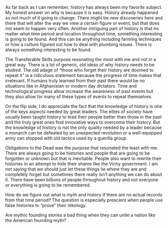 As far back as I can remember, history has always been my favorite subject. My honest answer on why is because it is easy. History already happened so not much of it going to change. There might be new discoveries here and there that will alter the way we view a certain figure or event, but that does not seem to happen very often. Another intriguing part of history is that no matter what time period and location throughout time, something interesting is going to be found. And this can be anything including farming techniques or how a culture figured out how to deal with plumbing issues. There is always something interesting to be found.

The Transferable Skills purpose resonating the most with me and not in a great way. There is a lot of generic, old ideas of why history needs to be studied. The old adage of “those who forget their history are doomed to repeat it” is a ridiculous statement because the progress of time makes that irrelevant. If humans truly learned from their past there would be no situations like in Afghanistan or modern day dictators. Time and technological progress allow increase the awareness of past events but they also allow for many of these types of events to repeat themselves.

On the flip side, I do appreciate the fact that the knowledge of history is one of the keys aspects needed by great leaders. The elites of society have usually been taught history to lead their people better than those in the past and the truly great ones find innovative ways to overcome their history. But the knowledge of history is not the only quality needed by a leader because a monarch can be defeated by an unexpected revolution or a well-equipped army can stopped with old tactics used by a guerilla group.

Obligations to the Dead was the purpose that resonated the least with me. There are always going to be histories and people that are going to be forgotten or unknown but that is inevitable. People also want to rewrite their histories in an attempt to hide their shame like the Vichy government. I am not saying that we should just let these things lie where they are and completely forget but sometimes there really isn’t anything we can do about it. There have been billions of people throughout history and not everyone or everything is going to be remembered.

How do we figure out what is myth and history if there are no actual records from that time period? The question is especially prescient when people use false histories to “prove” their ideology.

Are mythic founding stories a bad thing when they can unite a nation like the American founding myth?

